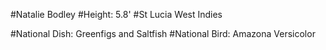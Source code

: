 #Natalie Bodley
#Height: 5.8'
#St Lucia West Indies

#National Dish: Greenfigs and Saltfish
#National Bird: Amazona Versicolor